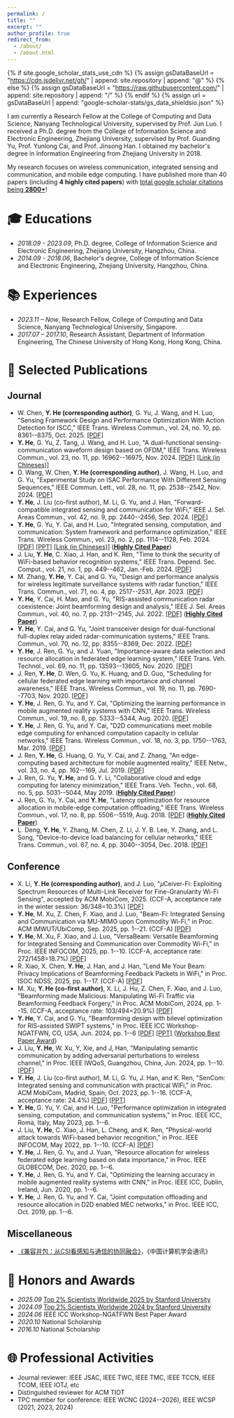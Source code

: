 ```yaml
---
permalink: /
title: ""
excerpt: ""
author_profile: true
redirect_from: 
  - /about/
  - /about.html
---
```


{% if site.google_scholar_stats_use_cdn %}
{% assign gsDataBaseUrl = "https://cdn.jsdelivr.net/gh/" | append: site.repository | append: "@" %}
{% else %}
{% assign gsDataBaseUrl = "https://raw.githubusercontent.com/" | append: site.repository | append: "/" %}
{% endif %}
{% assign url = gsDataBaseUrl | append: "google-scholar-stats/gs_data_shieldsio.json" %}

<span class='anchor' id='about-me'></span>

I am currently a Research Fellow at the College of Computing and Data Science, Nanyang Technological University, supervised by Prof. Jun Luo. I received a Ph.D. degree from the College of Information Science and Electronic Engineering, Zhejiang University, supervised by Prof. Guanding Yu, Prof. Yunlong Cai, and Prof. Jinsong Han. I obtained my bachelor's degree in Information Engineering from Zhejiang University in 2018. 

My research focuses on wireless communication, integrated sensing and communication, and mobile edge computing. I have published more than 40 papers (including **4 highly cited papers**) with <a href='https://scholar.google.com/citations?user=ldVs-W0AAAAJ&hl=en'>total google scholar citations being <strong><span id='total_cit'> 2800+</span></strong></a>!



# 🎓 Educations 

- *2018.09 - 2023.09*, Ph.D. degree, College of Information Science and Electronic Engineering, Zhejiang University, Hangzhou, China. 
- *2014.09 - 2018.06*, Bachelor's degree, College of Information Science and Electronic Engineering, Zhejiang University, Hangzhou, China. 

# 📚 Experiences

- *2023.11 – Now*, Research Fellow, College of Computing and Data Science, Nanyang Technological University, Singapore.
- *2017.07 – 2017.10*, Research Assistant, Department of Information Engineering, The Chinese University of Hong Kong, Hong Kong, China.

# 📝 Selected Publications 
## Journal
- W. Chen, **Y. He (corresponding author)**, G. Yu, J. Wang, and H. Luo, "Sensing Framework Design and Performance Optimization With Action Detection for ISCC," IEEE Trans. Wireless Commun., vol. 24, no. 10, pp. 8361--8375, Oct. 2025. [[PDF]](https://arxiv.org/pdf/2505.02554)
- **Y. He**, G. Yu, Z. Tang, J. Wang, and H. Luo, "A dual-functional sensing-communication waveform design based on OFDM," IEEE Trans. Wireless Commun., vol. 23, no. 11, pp. 16962--16975, Nov. 2024. [[PDF]](pdf/He_TWC_2024_Waveform.pdf) [[Link (in Chineses)]](https://mp.weixin.qq.com/s/nKvOoKc22pvpO260474wUg)
- D. Wang, W. Chen, **Y. He (corresponding author)**, J. Wang, H. Luo, and G. Yu, "Experimental Study on ISAC Performance With Different Sensing Sequences," IEEE Commun. Lett., vol. 28, no. 11, pp. 2538--2542, Nov. 2024. [[PDF]](pdf/CL2024_ISAC.pdf) 
- **Y. He**, J. Liu (co-first author), M. Li, G. Yu, and J. Han, "Forward-compatible integrated sensing and communication for WiFi," IEEE J. Sel. Areas Commun., vol. 42, no. 9, pp. 2440--2456, Sep. 2024. [[PDF]](pdf/JSAC24_ISAC_WiFi.pdf) 
- **Y. He**, G. Yu, Y. Cai, and H. Luo, "Integrated sensing, computation, and communication: System framework and performance optimization," IEEE Trans. Wireless Commun., vol. 23, no. 2, pp. 1114--1128, Feb. 2024. [[PDF]](pdf/He_TWC_2023_ISCC.pdf) [[PPT]](pdf/He_TWC_2023_ISCC.pptx) [[Link (in Chineses)]](https://mp.weixin.qq.com/s/2LcOItNxGvDNowNlszZX2Q) ([**Highly Cited Paper**](pdf/ESI_TWC24_ISCC.jpg))
- J. Liu, **Y. He**, C. Xiao, J. Han, and K. Ren, "Time to think the security of WiFi-based behavior recognition systems," IEEE Trans. Depend. Sec. Comput., vol. 21, no. 1, pp. 449--462, Jan.-Feb. 2024. [[PDF]](pdf/TDSC24_WiFi_Sensing_Security.pdf)
- M. Zhang, **Y. He**, Y. Cai, and G. Yu, "Design and performance analysis for wireless legitimate surveillance systems with radar function," IEEE Trans. Commun., vol. 71, no. 4, pp. 2517--2531, Apr. 2023. [[PDF]](https://arxiv.org/pdf/2302.06260)
- **Y. He**, Y. Cai, H. Mao, and G. Yu, "RIS-assisted communication radar coexistence: Joint beamforming design and analysis," IEEE J. Sel. Areas Commun., vol. 40, no. 7, pp. 2131--2145, Jul. 2022. [[PDF]](pdf/JSAC22_RIS_ISAC.pdf) ([**Highly Cited Paper**](pdf/ESI_JSAC22_RIS_ISAC.jpg))
- **Y. He**, Y. Cai, and G. Yu, "Joint transceiver design for dual-functional full-duplex relay aided radar-communication systems," IEEE Trans. Commun., vol. 70, no. 12, pp. 8355--8369, Dec. 2022. [[PDF]](pdf/TCOM22_ISAC_Relay.pdf)
- **Y. He**, J. Ren, G. Yu, and J. Yuan, "Importance-aware data selection and resource allocation in federated edge learning system," IEEE Trans. Veh. Technol., vol. 69, no. 11, pp. 13593--13605, Nov. 2020. [[PDF]](pdf/TVT20_FEEL_selection.pdf)
- J. Ren, **Y. He**, D. Wen, G. Yu, K. Huang, and D. Guo, "Scheduling for cellular federated edge learning with importance and channel awareness," IEEE Trans. Wireless Commun., vol. 19, no. 11, pp. 7690--7703, Nov. 2020. [[PDF]](https://arxiv.org/abs/2004.00490)
- **Y. He**, J. Ren, G. Yu, and Y. Cai, "Optimizing the learning performance in mobile augmented reality systems with CNN," IEEE Trans. Wireless Commun., vol. 19, no. 8, pp. 5333--5344, Aug. 2020. [[PDF]](pdf/TWC20_MEC_AR.pdf)
- **Y. He**, J. Ren, G. Yu, and Y. Cai, "D2D communications meet mobile edge computing for enhanced computation capacity in cellular networks," IEEE Trans. Wireless Commun., vol. 18, no. 3, pp. 1750--1763, Mar. 2019. [[PDF]](pdf/TWC19_D2D_MEC.pdf)
- J. Ren, **Y. He**, G. Huang, G. Yu, Y. Cai, and Z. Zhang, "An edge-computing based architecture for mobile augmented reality," IEEE Netw., vol. 33, no. 4, pp. 162--169, Jul. 2019. [[PDF]](https://arxiv.org/pdf/1810.02509)
- J. Ren, G. Yu, **Y. He**, and G. Y. Li, "Collaborative cloud and edge computing for latency minimization," IEEE Trans. Veh. Techn., vol. 68, no. 5, pp. 5031--5044, May 2019. ([**Highly Cited Paper**](pdf/ESI_TVT19_CEC.jpg))
- J. Ren, G. Yu, Y. Cai, and **Y. He**, "Latency optimization for resource allocation in mobile-edge computation offloading," IEEE Trans. Wireless Commun., vol. 17, no. 8, pp. 5506--5519, Aug. 2018. [[PDF]](https://arxiv.org/pdf/1704.00163) ([**Highly Cited Paper**](pdf/ESI_TWC19_MEC.jpg))
- L. Deng, **Y. He**, Y. Zhang, M. Chen, Z. Li, J. Y. B. Lee, Y. Zhang, and L. Song, "Device-to-device load balancing for cellular networks," IEEE Trans. Commun., vol. 67, no. 4, pp. 3040--3054, Dec. 2018. [[PDF]](https://arxiv.org/pdf/1710.02636)


<div style='display: none'>
- Q. Chen, **Y. He** (corresponding author), G. Yu, C. Xu, M. Liu, and Z. Li, "KBMP: Kubernetes-orchestrated IoT online battery monitoring platform," IEEE Internet Things J., vol. 11, no. 14, pp. 25358--25370, Jul. 2024. [[PDF]](pdf/IOTJ24_KBMP.pdf)
</div>

## Conference
- X. Li, **Y. He (corresponding author)**, and J. Luo, "𝜇Ceiver-Fi: Exploiting Spectrum Resources of Multi-Link Receiver for Fine-Granularity Wi-Fi Sensing", accepted by ACM MobiCom, 2025. (CCF-A, acceptance rate in the winter session: 36/348=10.3%) [[PDF]](pdf/MobiCom25_muCeiver-Fi.pdf)
- **Y. He**, M. Xu, Z. Chen, F. Xiao, and J. Luo, "Beam-Fi: Integrated Sensing and Communication via MU-MIMO upon Commodity Wi-Fi," in Proc. ACM IMWUT/UbiComp, Sep. 2025, pp. 1--21. (CCF-A) [[PDF]](https://dl.acm.org/doi/pdf/10.1145/3749477)
- **Y. He**, M. Xu, F. Xiao, and J. Luo, "VersaBeam: Versatile Beamforming for Integrated Sensing and Communication over Commodity Wi-Fi," in Proc. IEEE INFOCOM, 2025, pp. 1--10. (CCF-A, acceptance rate: 272/1458=18.7%) [[PDF]](pdf/INFOCOM25_VersaBeam.pdf)
- R. Xiao, X. Chen, **Y. He**, J. Han, and J. Han, "Lend Me Your Beam: Privacy Implications of Beamforming Feedback Packets in WiFi," in Proc. ISOC NDSS, 2025, pp. 1--17. (CCF-A) [[PDF]](pdf/NDSS25-leakybeam.pdf)
- M. Xu, **Y. He (co-first author)**, X. Li, J. Hu, Z. Chen, F. Xiao, and J. Luo, "Beamforming made Malicious: Manipulating Wi-Fi Traffic via Beamforming Feedback Forgery," in Proc. ACM MobiCom, 2024, pp. 1--15. (CCF-A, acceptance rate: 103/494=20.9%) [[PDF]](pdf/MobiCom24_BeamCraft.pdf)
- **Y. He**, Y. Cai, and G. Yu, "Beamforming design with bilevel optimization for RIS-assisted SWIPT systems," in Proc. IEEE ICC Workshop-NGATFWN, CO, USA, Jun. 2024, pp. 1--6 [[PDF]](pdf/ICC2024-bilevel.pdf) [[PPT]](pdf/ICC2024-bilevel.pptx) ([Workshop Best Paper Award](pdf/ICC2024-bilevel.jpg))
- J. Liu, **Y. He**, W. Xu, Y, Xie, and J, Han, "Manipulating semantic communication by adding adversarial perturbations to wireless channel," in Proc. IEEE IWQoS, Guangzhou, China, Jun. 2024, pp. 1--10. [[PDF]](pdf/IWQoS24_attack_semantic.pdf)
- **Y. He**, J. Liu (co-first author), M. Li, G. Yu, J. Han, and K. Ren, "SenCom: Integrated sensing and communication with practical WiFi," in Proc. ACM MobiCom, Madrid, Spain, Oct. 2023, pp. 1--16. (CCF-A, acceptance rate: 24.4%)  [[PDF]](pdf/He_mobicom_2023_isac_wifi.pdf) [[PPT]](pdf/He_mobicom_2023_isac_wifi.pptx)
- **Y. He**, G. Yu, Y. Cai, and H. Luo, "Performance optimization in integrated sensing, computation, and communication systems," in Proc. IEEE ICC, Roma, Italy, May 2023, pp. 1--6.
- J. Liu, **Y. He**, C. Xiao, J. Han, L. Cheng, and K. Ren, "Physical-world attack towards WiFi-based behavior recognition," in Proc. IEEE INFOCOM, May 2022, pp. 1--10. (CCF-A) [[PDF]](pdf/INFOCOM22_WiFiSensing_Attack.pdf)
- **Y. He**, J. Ren, G. Yu, and J. Yuan, "Resource allocation for wireless federated edge learning based on data importance," in Proc. IEEE GLOBECOM, Dec. 2020, pp. 1--6.
- **Y. He**, J. Ren, G. Yu, and Y. Cai, "Optimizing the learning accuracy in mobile augmented reality systems with CNN," in Proc. IEEE ICC, Dublin, Ireland, Jun. 2020, pp. 1--6.
- **Y. He**, J. Ren, G. Yu, and Y. Cai, "Joint computation offloading and resource allocation in D2D enabled MEC networks," in Proc. IEEE ICC, Oct. 2019, pp. 1--6.


## Miscellaneous
- [《兼容并包：从CSI看感知与通信的协同融合》](https://dl.ccf.org.cn/article/articleDetail.html?type=xhtx_thesis&_ack=1&id=6907618168801280)，《中国计算机学会通讯》

# 🏅 Honors and Awards
- *2025.09*  [Top 2% Scientists Worldwide 2025 by Stanford University](https://elsevier.digitalcommonsdata.com/datasets/btchxktzyw/8)
- *2024.09*  [Top 2% Scientists Worldwide 2024 by Stanford University](https://elsevier.digitalcommonsdata.com/datasets/btchxktzyw/7)
- *2024.06* IEEE ICC Workshop-NGATFWN Best Paper Award
- *2020.10*  National Scholarship
- *2016.10*  National Scholarship


# 🌐 Professional Activities
- Journal reviewer: IEEE JSAC, IEEE TWC, IEEE TMC, IEEE TCCN, IEEE TCOM, IEEE IOTJ, etc
- Distinguished reviewer for ACM TIOT
- TPC member for conference: IEEE WCNC (2024--2026), IEEE WCSP (2021, 2023, 2024)


